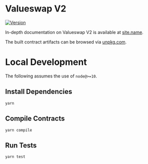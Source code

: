 # Valueswap V2

[![Version](https://img.shields.io/npm/v/@valueswap/v2-core)](https://www.npmjs.com/package/@valueswap/v2-core)

In-depth documentation on Valueswap V2 is available at [site.name](https://site.name/docs).

The built contract artifacts can be browsed via [unpkg.com](https://unpkg.com/browse/@valueswap/v2-core@latest/).

# Local Development

The following assumes the use of `node@>=10`.

## Install Dependencies

`yarn`

## Compile Contracts

`yarn compile`

## Run Tests

`yarn test`
